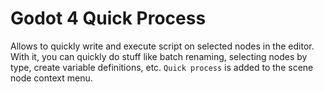 # Godot 4 Quick Process

Allows to quickly write and execute script on selected nodes in the editor.
With it, you can quickly do stuff like batch renaming, selecting nodes by type, create variable definitions, etc.
`Quick process` is added to the scene node context menu.